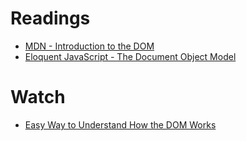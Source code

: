 # Readings

- [MDN - Introduction to the DOM](https://developer.mozilla.org/en-US/docs/Web/API/Document_Object_Model/Introduction)
- [Eloquent JavaScript - The Document Object Model](https://eloquentjavascript.net/14_dom.html)

# Watch

- [Easy Way to Understand How the DOM Works](https://www.youtube.com/watch?v=2Tld4yyN_tw)